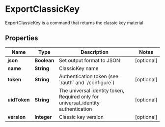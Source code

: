 

# ExportClassicKey

ExportClassicKey is a command that returns the classic key material
## Properties

Name | Type | Description | Notes
------------ | ------------- | ------------- | -------------
**json** | **Boolean** | Set output format to JSON |  [optional]
**name** | **String** | ClassicKey name | 
**token** | **String** | Authentication token (see &#x60;/auth&#x60; and &#x60;/configure&#x60;) |  [optional]
**uidToken** | **String** | The universal identity token, Required only for universal_identity authentication |  [optional]
**version** | **Integer** | Classic key version |  [optional]



